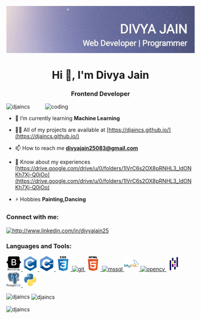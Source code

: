 ![logo](https://github.com/djaincs/djaincs/blob/main/divya_banner.jpeg)

<h1 align="center">Hi 👋, I'm Divya Jain</h1>
<h3 align="center">Frontend Developer</h3>

<img align="right" alt="coding" width="400" src="https://user-images.githubusercontent.com/59734313/157189039-c09b3e38-9f42-42c0-ab54-14f1574190a7.gif">

<p align="left"> <img src="https://komarev.com/ghpvc/?username=djaincs&label=Profile%20views&color=0e75b6&style=flat" alt="djaincs" /> </p>

- 🌱 I’m currently learning **Machine Learning**

- 👨‍💻 All of my projects are available at [https://djaincs.github.io/](https://djaincs.github.io/)

- 📫 How to reach me **divyajain25083@gmail.com**

- 📄 Know about my experiences [https://drive.google.com/drive/u/0/folders/1lVrC6s2OX8pRNHL3_IdONKh7Xj-Q0jOo](https://drive.google.com/drive/u/0/folders/1lVrC6s2OX8pRNHL3_IdONKh7Xj-Q0jOo)

- ⚡ Hobbies **Painting,Dancing**

<h3 align="left">Connect with me:</h3>
<p align="left">
<a href="https://linkedin.com/in/http://www.linkedin.com/in/divyajain25" target="blank"><img align="center" src="https://raw.githubusercontent.com/rahuldkjain/github-profile-readme-generator/master/src/images/icons/Social/linked-in-alt.svg" alt="http://www.linkedin.com/in/divyajain25" height="30" width="40" /></a>
</p>

<h3 align="left">Languages and Tools:</h3>
<p align="left"> <a href="https://getbootstrap.com" target="_blank" rel="noreferrer"> <img src="https://raw.githubusercontent.com/devicons/devicon/master/icons/bootstrap/bootstrap-plain-wordmark.svg" alt="bootstrap" width="40" height="40"/> </a> <a href="https://www.cprogramming.com/" target="_blank" rel="noreferrer"> <img src="https://raw.githubusercontent.com/devicons/devicon/master/icons/c/c-original.svg" alt="c" width="40" height="40"/> </a> <a href="https://www.w3schools.com/cpp/" target="_blank" rel="noreferrer"> <img src="https://raw.githubusercontent.com/devicons/devicon/master/icons/cplusplus/cplusplus-original.svg" alt="cplusplus" width="40" height="40"/> </a> <a href="https://www.w3schools.com/css/" target="_blank" rel="noreferrer"> <img src="https://raw.githubusercontent.com/devicons/devicon/master/icons/css3/css3-original-wordmark.svg" alt="css3" width="40" height="40"/> </a> <a href="https://git-scm.com/" target="_blank" rel="noreferrer"> <img src="https://www.vectorlogo.zone/logos/git-scm/git-scm-icon.svg" alt="git" width="40" height="40"/> </a> <a href="https://www.w3.org/html/" target="_blank" rel="noreferrer"> <img src="https://raw.githubusercontent.com/devicons/devicon/master/icons/html5/html5-original-wordmark.svg" alt="html5" width="40" height="40"/> </a> <a href="https://www.microsoft.com/en-us/sql-server" target="_blank" rel="noreferrer"> <img src="https://www.svgrepo.com/show/303229/microsoft-sql-server-logo.svg" alt="mssql" width="40" height="40"/> </a> <a href="https://www.mysql.com/" target="_blank" rel="noreferrer"> <img src="https://raw.githubusercontent.com/devicons/devicon/master/icons/mysql/mysql-original-wordmark.svg" alt="mysql" width="40" height="40"/> </a> <a href="https://opencv.org/" target="_blank" rel="noreferrer"> <img src="https://www.vectorlogo.zone/logos/opencv/opencv-icon.svg" alt="opencv" width="40" height="40"/> </a> <a href="https://pandas.pydata.org/" target="_blank" rel="noreferrer"> <img src="https://raw.githubusercontent.com/devicons/devicon/2ae2a900d2f041da66e950e4d48052658d850630/icons/pandas/pandas-original.svg" alt="pandas" width="40" height="40"/> </a> <a href="https://www.postgresql.org" target="_blank" rel="noreferrer"> <img src="https://raw.githubusercontent.com/devicons/devicon/master/icons/postgresql/postgresql-original-wordmark.svg" alt="postgresql" width="40" height="40"/> </a> <a href="https://www.python.org" target="_blank" rel="noreferrer"> <img src="https://raw.githubusercontent.com/devicons/devicon/master/icons/python/python-original.svg" alt="python" width="40" height="40"/> </a> </p>

<p><img align="left" src="https://github-readme-stats.vercel.app/api/top-langs?username=djaincs&show_icons=true&locale=en&layout=compact" alt="djaincs" /></p>

<p>&nbsp;<img align="center" src="https://github-readme-stats.vercel.app/api?username=djaincs&show_icons=true&locale=en" alt="djaincs" /></p>

<p><img align="center" src="https://github-readme-streak-stats.herokuapp.com/?user=djaincs&" alt="djaincs" /></p>
